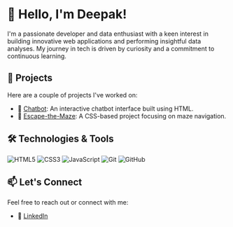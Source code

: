 # 👋 Hello, I'm Deepak!

I'm a passionate developer and data enthusiast with a keen interest in building innovative web applications and performing insightful data analyses. My journey in tech is driven by curiosity and a commitment to continuous learning.

## 🚀 Projects

Here are a couple of projects I've worked on:

- 🔹 [Chatbot](https://github.com/deepak227890/Chatbot): An interactive chatbot interface built using HTML.
- 🔹 [Escape-the-Maze](https://github.com/deepak227890/Escape-the-Maze): A CSS-based project focusing on maze navigation.

## 🛠️ Technologies & Tools

![HTML5](https://img.shields.io/badge/HTML5-E34F26?style=flat&logo=html5&logoColor=white)
![CSS3](https://img.shields.io/badge/CSS3-1572B6?style=flat&logo=css3&logoColor=white)
![JavaScript](https://img.shields.io/badge/JavaScript-F7DF1E?style=flat&logo=javascript&logoColor=black)
![Git](https://img.shields.io/badge/Git-F05032?style=flat&logo=git&logoColor=white)
![GitHub](https://img.shields.io/badge/GitHub-181717?style=flat&logo=github&logoColor=white)


## 📫 Let's Connect

Feel free to reach out or connect with me:

- 💼 [LinkedIn](https://www.linkedin.com/in/deepak-ojha-572531296?)


